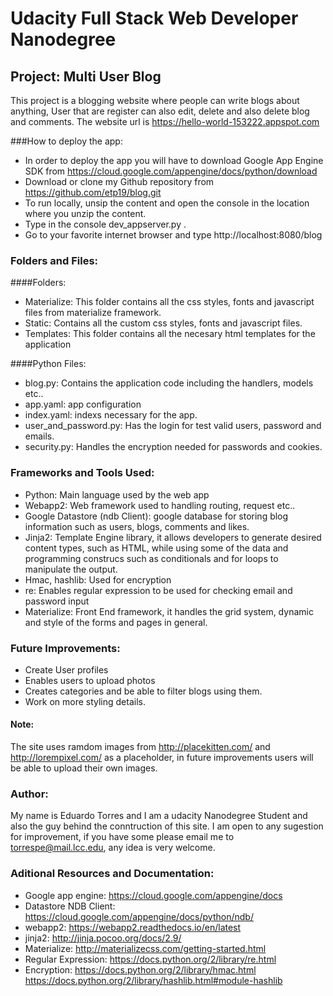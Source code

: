 # Udacity Full Stack Web Developer Nanodegree



## Project: Multi User Blog

This project is a blogging website where people can write blogs about anything, User that are register can also edit, delete
and also delete blog and comments. The website url is https://hello-world-153222.appspot.com

###How to deploy the app:

* In order to deploy the app you will have to download Google App Engine SDK from https://cloud.google.com/appengine/docs/python/download
* Download or clone my Github repository from https://github.com/etp19/blog.git
* To run locally, unsip the content and open the console in the location where you unzip the content.
* Type in the console dev_appserver.py . 
* Go to your favorite internet browser and type http://localhost:8080/blog

### Folders and Files:

####Folders:

- Materialize: This folder contains all the css styles, fonts and javascript files from materialize framework.
- Static: Contains all the custom css styles, fonts and javascript files.
- Templates: This folder contains all the necesary html templates for the application

####Python Files:

- blog.py: Contains the application code including the handlers, models etc.. 
- app.yaml: app configuration
- index.yaml: indexs necessary for the app.
- user_and_password.py: Has the login for test valid users, password and emails.
- security.py: Handles the encryption needed for passwords and cookies. 

### Frameworks and Tools Used:

- Python: Main language used by the web app
- Webapp2: Web framework used to handling routing, request etc..
- Google Datastore (ndb Client): google database for storing blog information such as users, blogs, comments and likes.
- Jinja2: Template Engine library, it allows developers to generate desired content types, such as HTML, 
while using some of the data and programming construcs such as conditionals and for loops to manipulate the output.
- Hmac, hashlib: Used for encryption
- re: Enables regular expression to be used for checking email and password input
- Materialize: Front End framework, it handles the grid system, dynamic and style of the forms and pages in general.

### Future Improvements:

- Create User profiles
- Enables users to upload photos
- Creates categories and be able to filter blogs using them. 
- Work on more styling details.

#### Note:

The site uses ramdom images from http://placekitten.com/ and http://lorempixel.com/ as a placeholder,
in future improvements users will be able to upload their own images.

### Author:

My name is Eduardo Torres and I am a udacity Nanodegree Student and also the guy behind the conntruction of this site.
I am open to any sugestion for improvement, if you have some please email me to torrespe@mail.lcc.edu, any idea is very welcome.


### Aditional Resources and Documentation:

- Google app engine: https://cloud.google.com/appengine/docs
- Datastore NDB Client: https://cloud.google.com/appengine/docs/python/ndb/
- webapp2: https://webapp2.readthedocs.io/en/latest
- jinja2: http://jinja.pocoo.org/docs/2.9/
- Materialize: http://materializecss.com/getting-started.html
- Regular Expression: https://docs.python.org/2/library/re.html
- Encryption: https://docs.python.org/2/library/hmac.html 
   https://docs.python.org/2/library/hashlib.html#module-hashlib
